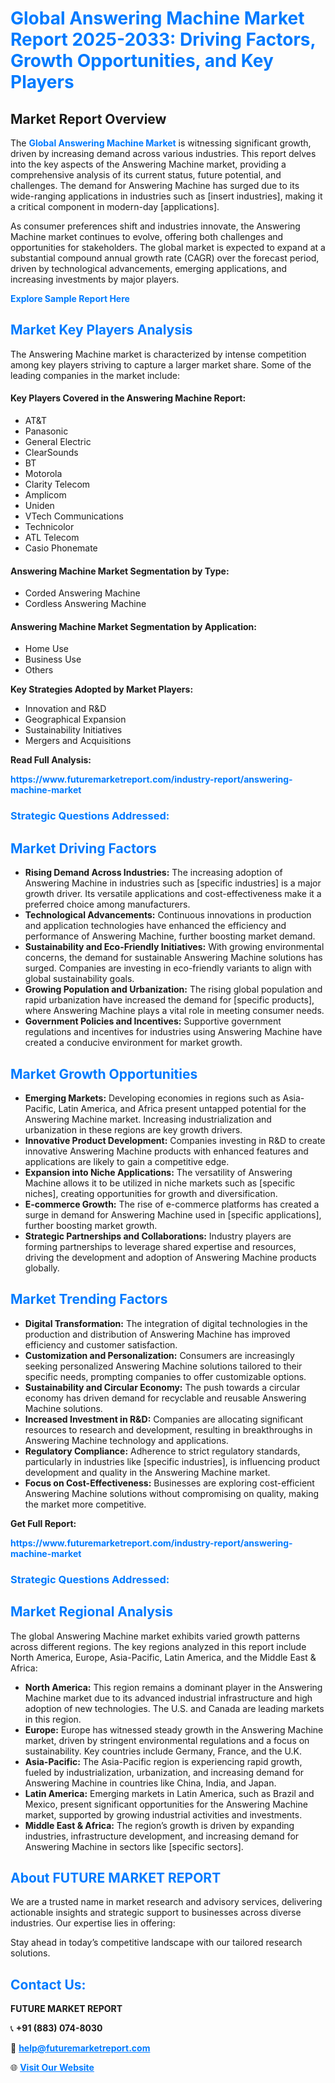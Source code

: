 <h1 style="color: #007BFF;">Global Answering Machine Market Report 2025-2033: Driving Factors, Growth Opportunities, and Key Players</h1>

<section id="overview">
<h2>Market Report Overview</h2>
<p>The <a href="https://www.futuremarketreport.com/industry-report/answering-machine-market" style="color: #007BFF; text-decoration: none;"><strong>Global Answering Machine Market</strong></a> is witnessing significant growth, driven by increasing demand across various industries. This report delves into the key aspects of the Answering Machine market, providing a comprehensive analysis of its current status, future potential, and challenges. The demand for Answering Machine has surged due to its wide-ranging applications in industries such as [insert industries], making it a critical component in modern-day [applications].</p>
<p>As consumer preferences shift and industries innovate, the Answering Machine market continues to evolve, offering both challenges and opportunities for stakeholders. The global market is expected to expand at a substantial compound annual growth rate (CAGR) over the forecast period, driven by technological advancements, emerging applications, and increasing investments by major players.</p>
</section>

<section id="overview">
<p><a href="https://www.futuremarketreport.com/request-sample/reportId=41618" style="color: #007BFF; text-decoration: none;"><strong>Explore Sample Report Here</strong></a></p>
</section>

<section id="key-players">
<h2 style="color: #007BFF;">Market Key Players Analysis</h2>
<p>The Answering Machine market is characterized by intense competition among key players striving to capture a larger market share. Some of the leading companies in the market include:</p>
<h4>Key Players Covered in the Answering Machine Report:</h4>
<ul><li>AT&amp;T</li><li>Panasonic</li><li>General Electric</li><li>ClearSounds</li><li>BT</li><li>Motorola</li><li>Clarity Telecom</li><li>Amplicom</li><li>Uniden</li><li>VTech Communications</li><li>Technicolor</li><li>ATL Telecom</li><li>Casio Phonemate</li></ul>
<h4>Answering Machine Market Segmentation by Type:</h4>
<ul><li>Corded Answering Machine</li><li>Cordless Answering Machine</li></ul>

<h4>Answering Machine Market Segmentation by Application:</h4>
<ul><li>Home Use</li><li>Business Use</li><li>Others</li></ul>
<p><strong>Key Strategies Adopted by Market Players:</strong></p>
<ul>
<li>Innovation and R&D</li>
<li>Geographical Expansion</li>
<li>Sustainability Initiatives</li>
<li>Mergers and Acquisitions</li>
</ul>
</section>

<section>
<p><strong>Read Full Analysis: </strong></p><a href="https://www.futuremarketreport.com/industry-report/answering-machine-market" style="color: #007BFF; text-decoration: none;"><strong>https://www.futuremarketreport.com/industry-report/answering-machine-market</strong></a>
<h3 style="color: #007BFF;">Strategic Questions Addressed:</h3>
</section>

<section id="driving-factors">
<h2 style="color: #007BFF;">Market Driving Factors</h2>
<ul>
<li><strong>Rising Demand Across Industries:</strong> The increasing adoption of Answering Machine in industries such as [specific industries] is a major growth driver. Its versatile applications and cost-effectiveness make it a preferred choice among manufacturers.</li>
<li><strong>Technological Advancements:</strong> Continuous innovations in production and application technologies have enhanced the efficiency and performance of Answering Machine, further boosting market demand.</li>
<li><strong>Sustainability and Eco-Friendly Initiatives:</strong> With growing environmental concerns, the demand for sustainable Answering Machine solutions has surged. Companies are investing in eco-friendly variants to align with global sustainability goals.</li>
<li><strong>Growing Population and Urbanization:</strong> The rising global population and rapid urbanization have increased the demand for [specific products], where Answering Machine plays a vital role in meeting consumer needs.</li>
<li><strong>Government Policies and Incentives:</strong> Supportive government regulations and incentives for industries using Answering Machine have created a conducive environment for market growth.</li>
</ul>
</section>

<section id="growth-opportunities">
<h2 style="color: #007BFF;">Market Growth Opportunities</h2>
<ul>
<li><strong>Emerging Markets:</strong> Developing economies in regions such as Asia-Pacific, Latin America, and Africa present untapped potential for the Answering Machine market. Increasing industrialization and urbanization in these regions are key growth drivers.</li>
<li><strong>Innovative Product Development:</strong> Companies investing in R&D to create innovative Answering Machine products with enhanced features and applications are likely to gain a competitive edge.</li>
<li><strong>Expansion into Niche Applications:</strong> The versatility of Answering Machine allows it to be utilized in niche markets such as [specific niches], creating opportunities for growth and diversification.</li>
<li><strong>E-commerce Growth:</strong> The rise of e-commerce platforms has created a surge in demand for Answering Machine used in [specific applications], further boosting market growth.</li>
<li><strong>Strategic Partnerships and Collaborations:</strong> Industry players are forming partnerships to leverage shared expertise and resources, driving the development and adoption of Answering Machine products globally.</li>
</ul>
</section>

<section id="trending-factors">
<h2 style="color: #007BFF;">Market Trending Factors</h2>
<ul>
<li><strong>Digital Transformation:</strong> The integration of digital technologies in the production and distribution of Answering Machine has improved efficiency and customer satisfaction.</li>
<li><strong>Customization and Personalization:</strong> Consumers are increasingly seeking personalized Answering Machine solutions tailored to their specific needs, prompting companies to offer customizable options.</li>
<li><strong>Sustainability and Circular Economy:</strong> The push towards a circular economy has driven demand for recyclable and reusable Answering Machine solutions.</li>
<li><strong>Increased Investment in R&D:</strong> Companies are allocating significant resources to research and development, resulting in breakthroughs in Answering Machine technology and applications.</li>
<li><strong>Regulatory Compliance:</strong> Adherence to strict regulatory standards, particularly in industries like [specific industries], is influencing product development and quality in the Answering Machine market.</li>
<li><strong>Focus on Cost-Effectiveness:</strong> Businesses are exploring cost-efficient Answering Machine solutions without compromising on quality, making the market more competitive.</li>
</ul>
</section>

<section>
<p><strong>Get Full Report: </strong></p><a href="https://www.futuremarketreport.com/industry-report/answering-machine-market" style="color: #007BFF; text-decoration: none;"><strong>https://www.futuremarketreport.com/industry-report/answering-machine-market</strong></a>
<h3 style="color: #007BFF;">Strategic Questions Addressed:</h3>
</section>


<section id="regional-analysis">
<h2 style="color: #007BFF;">Market Regional Analysis</h2>
<p>The global Answering Machine market exhibits varied growth patterns across different regions. The key regions analyzed in this report include North America, Europe, Asia-Pacific, Latin America, and the Middle East & Africa:</p>
<ul>
<li><strong>North America:</strong> This region remains a dominant player in the Answering Machine market due to its advanced industrial infrastructure and high adoption of new technologies. The U.S. and Canada are leading markets in this region.</li>
<li><strong>Europe:</strong> Europe has witnessed steady growth in the Answering Machine market, driven by stringent environmental regulations and a focus on sustainability. Key countries include Germany, France, and the U.K.</li>
<li><strong>Asia-Pacific:</strong> The Asia-Pacific region is experiencing rapid growth, fueled by industrialization, urbanization, and increasing demand for Answering Machine in countries like China, India, and Japan.</li>
<li><strong>Latin America:</strong> Emerging markets in Latin America, such as Brazil and Mexico, present significant opportunities for the Answering Machine market, supported by growing industrial activities and investments.</li>
<li><strong>Middle East & Africa:</strong> The region’s growth is driven by expanding industries, infrastructure development, and increasing demand for Answering Machine in sectors like [specific sectors].</li>
</ul>
</section>

<footer>
<h2 style="color: #007BFF;">About FUTURE MARKET REPORT</h2>
<p>We are a trusted name in market research and advisory services, delivering actionable insights and strategic support to businesses across diverse industries. Our expertise lies in offering:</p>

<p>Stay ahead in today’s competitive landscape with our tailored research solutions.</p>

<h2 style="color: #007BFF;">Contact Us:</h2>
<p><strong>FUTURE MARKET REPORT</strong></p>
<p>📞 <strong>+91 (883) 074-8030</strong></p>
<p>📧 <strong><a href="mailto:help@futuremarketreport.com" style="color: #007BFF;">help@futuremarketreport.com</a></strong></p>
<p>🌐 <strong><a href="https://www.futuremarketreport.com/" style="color: #007BFF;">Visit Our Website</a></strong></p>
</footer>